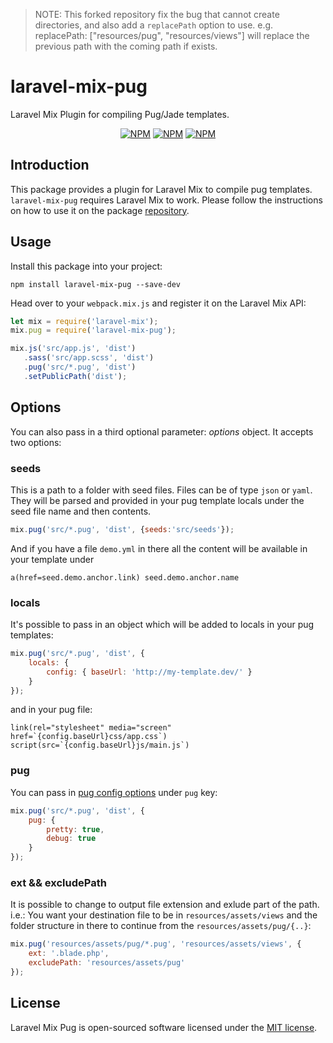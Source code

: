 > NOTE: This forked repository fix the bug that cannot create directories, and also add a `replacePath` option to use.
> e.g. replacePath: ["resources/pug", "resources/views"] will replace the previous path with the coming path if exists.

# laravel-mix-pug
Laravel Mix Plugin for compiling Pug/Jade templates.

<p align="center">
<a href="https://www.npmjs.com/package/laravel-mix-pug"><img src="https://img.shields.io/npm/v/laravel-mix-pug.svg" alt="NPM"></a>
<a href="https://www.npmjs.com/package/laravel-mix-pug"><img src="https://img.shields.io/npm/dt/laravel-mix-pug.svg" alt="NPM"></a>
<a href="https://www.npmjs.com/package/laravel-mix-pug"><img src="https://img.shields.io/npm/l/laravel-mix-pug.svg" alt="NPM"></a>
</p>

## Introduction

This package provides a plugin for Laravel Mix to compile pug templates. `laravel-mix-pug` requires Laravel Mix to work. Please follow the instructions on how to use it on the package [repository](https://github.com/JeffreyWay/laravel-mix).

## Usage

Install this package into your project:

```
npm install laravel-mix-pug --save-dev
```
Head over to your `webpack.mix.js` and register it on the Laravel Mix API:

```js
let mix = require('laravel-mix');
mix.pug = require('laravel-mix-pug');

mix.js('src/app.js', 'dist')
   .sass('src/app.scss', 'dist')
   .pug('src/*.pug', 'dist')
   .setPublicPath('dist');
```

## Options
You can also pass in a third optional parameter: *options* object. It accepts two options:

### seeds
This is a path to a folder with seed files. Files can be of type `json` or `yaml`. They will be parsed and provided in your pug template locals under the seed file name and then contents.

```js
mix.pug('src/*.pug', 'dist', {seeds:'src/seeds'});
```

And if you have a file `demo.yml` in there all the content will be available in your template under

```pug
a(href=seed.demo.anchor.link) seed.demo.anchor.name
```

### locals
It's possible to pass in an object which will be added to locals in your pug templates:

```js
mix.pug('src/*.pug', 'dist', {
    locals: {
        config: { baseUrl: 'http://my-template.dev/' }
    }
});
```

and in your pug file:

```pug
link(rel="stylesheet" media="screen" href=`{config.baseUrl}css/app.css`)
script(src=`{config.baseUrl}js/main.js`)
```

### pug
You can pass in [pug config options](https://pugjs.org/api/reference.html#options) under `pug` key:

```js
mix.pug('src/*.pug', 'dist', {
    pug: {
        pretty: true,
        debug: true
    }
});
```

### ext && excludePath
It is possible to change to output file extension and exlude part of the path.
i.e.: You want your destination file to be in `resources/assets/views` and the folder structure in there to continue from the `resources/assets/pug/{..}`:

```js
mix.pug('resources/assets/pug/*.pug', 'resources/assets/views', {
    ext: '.blade.php',
    excludePath: 'resources/assets/pug'
});
````

## License

Laravel Mix Pug is open-sourced software licensed under the [MIT license](http://opensource.org/licenses/MIT).
